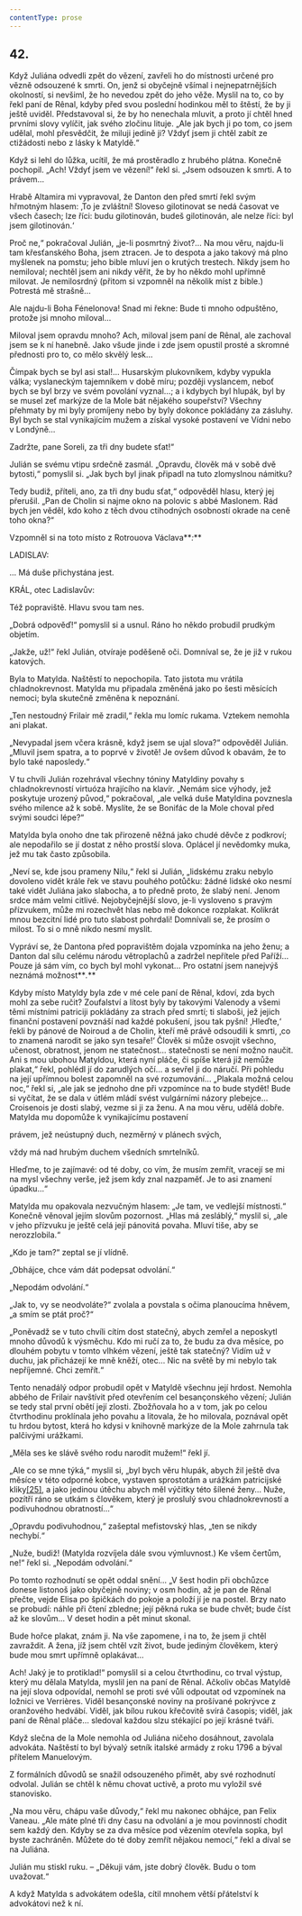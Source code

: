 ```yaml
---
contentType: prose
---
```


## 42.

Když Juliána odvedli zpět do vězení, zavřeli ho do místnosti určené pro vězně odsouzené k smrti. On, jenž si obyčejně všímal i nejnepatrnějších okolností, si nevšiml, že ho nevedou zpět do jeho věže. Myslil na to, co by řekl paní de Rênal, kdyby před svou poslední hodinkou měl to štěstí, že by ji ještě uviděl. Představoval si, že by ho nenechala mluvit, a proto jí chtěl hned prvními slovy vylíčit, jak svého zločinu lituje. „Ale jak bych ji po tom, co jsem udělal, mohl přesvědčit, že miluji jedině ji? Vždyť jsem ji chtěl zabít ze ctižádosti nebo z lásky k Matyldě.“

Když si lehl do lůžka, ucítil, že má prostěradlo z hrubého plátna. Konečně pochopil. „Ach! Vždyť jsem ve vězení!“ řekl si. „Jsem odsouzen k smrti. A to právem…

Hrabě Altamira mi vypravoval, že Danton den před smrtí řekl svým hřmotným hlasem: ‚To je zvláštní! Sloveso gilotinovat se nedá časovat ve všech časech; lze říci: budu gilotinován, budeš gilotinován, ale nelze říci: byl jsem gilotinován.‘

Proč ne,“ pokračoval Julián, „je-li posmrtný život?… Na mou věru, najdu-li tam křesťanského Boha, jsem ztracen. Je to despota a jako takový má plno myšlenek na pomstu; jeho bible mluví jen o krutých trestech. Nikdy jsem ho nemiloval; nechtěl jsem ani nikdy věřit, že by ho někdo mohl upřímně milovat. Je nemilosrdný (přitom si vzpomněl na několik míst z bible.) Potrestá mě strašně…

Ale najdu-li Boha Fénelonova! Snad mi řekne: Bude ti mnoho odpuštěno, protože jsi mnoho miloval…

Miloval jsem opravdu mnoho? Ach, miloval jsem paní de Rênal, ale zachoval jsem se k ní hanebně. Jako všude jinde i zde jsem opustil prosté a skromné přednosti pro to, co mělo skvělý lesk…

Čímpak bych se byl asi stal!… Husarským plukovníkem, kdyby vypukla válka; vyslaneckým tajemníkem v době míru; později vyslancem, neboť bych se byl brzy ve svém povolání vyznal…; a i kdybych byl hlupák, byl by se musel zeť markýze de la Mole bát nějakého soupeřství? Všechny přehmaty by mi byly promíjeny nebo by byly dokonce pokládány za zásluhy. Byl bych se stal vynikajícím mužem a získal vysoké postavení ve Vídni nebo v Londýně…

Zadržte, pane Soreli, za tři dny budete sťat!“

Julián se svému vtipu srdečně zasmál. „Opravdu, člověk má v sobě dvě bytosti,“ pomyslil si. „Jak bych byl jinak připadl na tuto zlomyslnou námitku?

Tedy budiž, příteli, ano, za tři dny budu sťat,“ odpověděl hlasu, který jej přerušil. „Pan de Cholin si najme okno na polovic s abbé Maslonem. Rád bych jen věděl, kdo koho z těch dvou ctihodných osobností okrade na ceně toho okna?“

Vzpomněl si na toto místo z Rotrouova Václava**_:_**

LADISLAV:

… Má duše přichystána jest.

KRÁL, otec Ladislavův:

Též popraviště. Hlavu svou tam nes.

„Dobrá odpověď!“ pomyslil si a usnul. Ráno ho někdo probudil prudkým objetím.

„Jakže, už!“ řekl Julián, otvíraje poděšeně oči. Domníval se, že je již v rukou katových.

Byla to Matylda. Naštěstí to nepochopila. Tato jistota mu vrátila chladnokrevnost. Matylda mu připadala změněná jako po šesti měsících nemoci; byla skutečně změněna k nepoznání.

„Ten nestoudný Frilair mě zradil,“ řekla mu lomíc rukama. Vztekem nemohla ani plakat.

„Nevypadal jsem včera krásně, když jsem se ujal slova?“ odpověděl Julián. „Mluvil jsem spatra, a to poprvé v životě! Je ovšem důvod k obavám, že to bylo také naposledy.“

V tu chvíli Julián rozehrával všechny tóniny Matyldiny povahy s chladnokrevností virtuóza hrajícího na klavír. „Nemám sice výhody, jež poskytuje urozený původ,“ pokračoval, „ale velká duše Matyldina povznesla svého milence až k sobě. Myslíte, že se Bonifác de la Mole choval před svými soudci lépe?“

Matylda byla onoho dne tak přirozeně něžná jako chudé děvče z podkroví; ale nepodařilo se jí dostat z něho prostší slova. Oplácel jí nevědomky muka, jež mu tak často způsobila.

„Neví se, kde jsou prameny Nilu,“ řekl si Julián, „lidskému zraku nebylo dovoleno vidět krále řek ve stavu pouhého potůčku: žádné lidské oko nesmí také vidět Juliána jako slabocha, a to předně proto, že slabý není. Jenom srdce mám velmi citlivé. Nejobyčejnější slovo, je-li vysloveno s pravým přízvukem, může mi rozechvět hlas nebo mě dokonce rozplakat. Kolikrát mnou bezcitní lidé pro tuto slabost pohrdali! Domnívali se, že prosím o milost. To si o mně nikdo nesmí myslit.

Vypráví se, že Dantona před popravištěm dojala vzpomínka na jeho ženu; a Danton dal sílu celému národu větroplachů a zadržel nepřítele před Paříží… Pouze já sám vím, co bych byl mohl vykonat… Pro ostatní jsem nanejvýš neznámá možnost**_._**

Kdyby místo Matyldy byla zde v mé cele paní de Rênal, kdoví, zda bych mohl za sebe ručit? Zoufalství a lítost byly by takovými Valenody a všemi těmi místními patriciji pokládány za strach před smrtí; ti slaboši, jež jejich finanční postavení povznáší nad každé pokušení, jsou tak pyšní! ‚Hleďte,‘ řekli by pánové de Noiroud a de Cholin, kteří mě právě odsoudili k smrti, ‚co to znamená narodit se jako syn tesaře!‘ Člověk si může osvojit všechno, učenost, obratnost, jenom ne statečnost… statečnosti se není možno naučit. Ani s mou ubohou Matyldou, která nyní pláče, či spíše která již nemůže plakat,“ řekl, pohlédl jí do zarudlých očí… a sevřel ji do náručí. Při pohledu na její upřímnou bolest zapomněl na své rozumování… „Plakala možná celou noc,“ řekl si, „ale jak se jednoho dne při vzpomínce na to bude stydět! Bude si vyčítat, že se dala v útlém mládí svést vulgárními názory plebejce… Croisenois je dosti slabý, vezme si ji za ženu. A na mou věru, udělá dobře. Matylda mu dopomůže k vynikajícímu postavení

právem, jež neústupný duch, nezměrný v plánech svých,

vždy má nad hrubým duchem všedních smrtelníků.

Hleďme, to je zajímavé: od té doby, co vím, že musím zemřít, vracejí se mi na mysl všechny verše, jež jsem kdy znal nazpaměť. Je to asi znamení úpadku…“

Matylda mu opakovala nezvučným hlasem: „Je tam, ve vedlejší místnosti.“ Konečně věnoval jejím slovům pozornost. „Hlas má zesláblý,“ myslil si, „ale v jeho přízvuku je ještě celá její pánovitá povaha. Mluví tiše, aby se nerozzlobila.“

„Kdo je tam?“ zeptal se jí vlídně.

„Obhájce, chce vám dát podepsat odvolání.“

„Nepodám odvolání.“

„Jak to, vy se neodvoláte?“ zvolala a povstala s očima planoucíma hněvem, „a smím se ptát proč?“

„Poněvadž se v tuto chvíli cítím dost statečný, abych zemřel a neposkytl mnoho důvodů k výsměchu. Kdo mi ručí za to, že budu za dva měsíce, po dlouhém pobytu v tomto vlhkém vězení, ještě tak statečný? Vidím už v duchu, jak přicházejí ke mně kněží, otec… Nic na světě by mi nebylo tak nepříjemné. Chci zemřít.“

Tento nenadálý odpor probudil opět v Matyldě všechnu její hrdost. Nemohla abbého de Frilair navštívit před otevřením cel besançonského vězení; Julián se tedy stal první obětí její zlosti. Zbožňovala ho a v tom, jak po celou čtvrthodinu proklínala jeho povahu a litovala, že ho milovala, poznával opět tu hrdou bytost, která ho kdysi v knihovně markýze de la Mole zahrnula tak palčivými urážkami.

„Měla ses ke slávě svého rodu narodit mužem!“ řekl jí.

„Ale co se mne týká,“ myslil si, „byl bych věru hlupák, abych žil ještě dva měsíce v této odporné kobce, vystaven sprostotám a urážkám patricijské kliky[\[25\]](./resources/undefined), a jako jedinou útěchu abych měl výčitky této šílené ženy… Nuže, pozítří ráno se utkám s člověkem, který je proslulý svou chladnokrevností a podivuhodnou obratností…“

„Opravdu podivuhodnou,“ zašeptal mefistovský hlas, „ten se nikdy nechybí.“

„Nuže, budiž! (Matylda rozvíjela dále svou výmluvnost.) Ke všem čertům, ne!“ řekl si. „Nepodám odvolání.“

Po tomto rozhodnutí se opět oddal snění… „V šest hodin při obchůzce donese listonoš jako obyčejně noviny; v osm hodin, až je pan de Rênal přečte, vejde Elisa po špičkách do pokoje a položí jí je na postel. Brzy nato se probudí: náhle při čtení zbledne; její pěkná ruka se bude chvět; bude číst až ke slovům… V deset hodin a pět minut skonal.

Bude hořce plakat, znám ji. Na vše zapomene, i na to, že jsem ji chtěl zavraždit. A žena, jíž jsem chtěl vzít život, bude jediným člověkem, který bude mou smrt upřímně oplakávat…

Ach! Jaký je to protiklad!“ pomyslil si a celou čtvrthodinu, co trval výstup, který mu dělala Matylda, myslil jen na paní de Rênal. Ačkoliv občas Matyldě na její slova odpovídal, nemohl se proti své vůli odpoutat od vzpomínek na ložnici ve Verrières. Viděl besançonské noviny na prošívané pokrývce z oranžového hedvábí. Viděl, jak bílou rukou křečovitě svírá časopis; viděl, jak paní de Rênal pláče… sledoval každou slzu stékající po její krásné tváři.

Když slečna de la Mole nemohla od Juliána ničeho dosáhnout, zavolala advokáta. Naštěstí to byl bývalý setník italské armády z roku 1796 a býval přítelem Manuelovým.

Z formálních důvodů se snažil odsouzeného přimět, aby své rozhodnutí odvolal. Julián se chtěl k němu chovat uctivě, a proto mu vyložil své stanovisko.

„Na mou věru, chápu vaše důvody,“ řekl mu nakonec obhájce, pan Felix Vaneau. „Ale máte plné tři dny času na odvolání a je mou povinností chodit sem každý den. Kdyby se za dva měsíce pod vězením otevřela sopka, byl byste zachráněn. Můžete do té doby zemřít nějakou nemocí,“ řekl a díval se na Juliána.

Julián mu stiskl ruku. – „Děkuji vám, jste dobrý člověk. Budu o tom uvažovat.“

A když Matylda s advokátem odešla, cítil mnohem větší přátelství k advokátovi než k ní.
